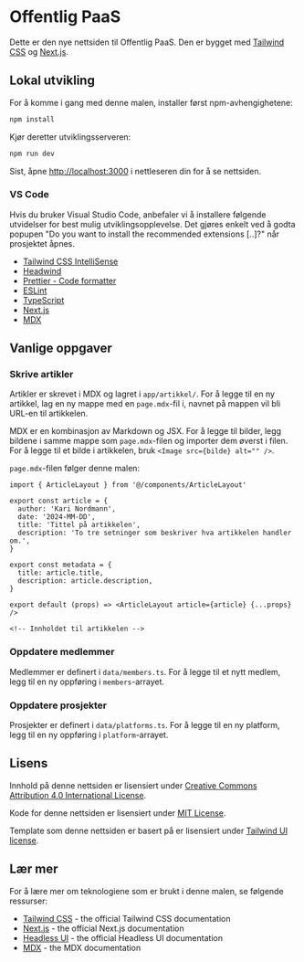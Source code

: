 # Offentlig PaaS

Dette er den nye nettsiden til Offentlig PaaS. Den er bygget med [Tailwind CSS](https://tailwindcss.com) og [Next.js](https://nextjs.org).

## Lokal utvikling

For å komme i gang med denne malen, installer først npm-avhengighetene:

```bash
npm install
```

Kjør deretter utviklingsserveren:

```bash
npm run dev
```

Sist, åpne [http://localhost:3000](http://localhost:3000) i nettleseren din for å se nettsiden.

### VS Code

Hvis du bruker Visual Studio Code, anbefaler vi å installere følgende utvidelser for best mulig utviklingsopplevelse.
Det gjøres enkelt ved å godta popupen "Do you want to install the recommended extensions [..]?" når prosjektet åpnes.

- [Tailwind CSS IntelliSense](https://marketplace.visualstudio.com/items?itemName=bradlc.vscode-tailwindcss)
- [Headwind](https://marketplace.visualstudio.com/items?itemName=heybourn.headwind)
- [Prettier - Code formatter](https://marketplace.visualstudio.com/items?itemName=esbenp.prettier-vscode)
- [ESLint](https://marketplace.visualstudio.com/items?itemName=dbaeumer.vscode-eslint)
- [TypeScript](https://marketplace.visualstudio.com/items?itemName=ms-vscode.vscode-typescript-next)
- [Next.js](https://marketplace.visualstudio.com/items?itemName=foxundermoon.next-js)
- [MDX](https://marketplace.visualstudio.com/items?itemName=unifiedjs.vscode-mdx)

## Vanlige oppgaver

### Skrive artikler

Artikler er skrevet i MDX og lagret i `app/artikkel/`. For å legge til en ny artikkel, lag en ny mappe med en `page.mdx`-fil i, navnet på mappen vil bli URL-en til artikkelen.

MDX er en kombinasjon av Markdown og JSX. For å legge til bilder, legg bildene i samme mappe som `page.mdx`-filen og importer dem øverst i filen. For å legge til et bilde i artikkelen, bruk `<Image src={bilde} alt="" />`.

`page.mdx`-filen følger denne malen:

```mdx
import { ArticleLayout } from '@/components/ArticleLayout'

export const article = {
  author: 'Kari Nordmann',
  date: '2024-MM-DD',
  title: 'Tittel på artikkelen',
  description: 'To tre setninger som beskriver hva artikkelen handler om.',
}

export const metadata = {
  title: article.title,
  description: article.description,
}

export default (props) => <ArticleLayout article={article} {...props} />

<!-- Innholdet til artikkelen -->
```

### Oppdatere medlemmer

Medlemmer er definert i `data/members.ts`. For å legge til et nytt medlem, legg til en ny oppføring i `members`-arrayet.

### Oppdatere prosjekter

Prosjekter er definert i `data/platforms.ts`. For å legge til en ny platform, legg til en ny oppføring i `platform`-arrayet.

## Lisens

Innhold på denne nettsiden er lisensiert under [Creative Commons Attribution 4.0 International License](https://creativecommons.org/licenses/by/4.0/).

Kode for denne nettsiden er lisensiert under [MIT License](LICENSE).

Template som denne nettsiden er basert på er lisensiert under [Tailwind UI license](https://tailwindui.com/license).

## Lær mer

For å lære mer om teknologiene som er brukt i denne malen, se følgende ressurser:

- [Tailwind CSS](https://tailwindcss.com/docs) - the official Tailwind CSS documentation
- [Next.js](https://nextjs.org/docs) - the official Next.js documentation
- [Headless UI](https://headlessui.dev) - the official Headless UI documentation
- [MDX](https://mdxjs.com) - the MDX documentation
